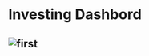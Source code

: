 # **Investing Dashbord**
![first](https://user-images.githubusercontent.com/119615724/218771290-79fe87f7-af7b-4141-8edc-54ea080139d6.jpg)
-----
